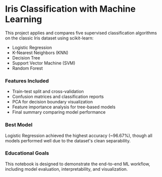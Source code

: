 # Iris Classification with Machine Learning

This project applies and compares five supervised classification algorithms on the classic Iris dataset using scikit-learn:

- Logistic Regression
- K-Nearest Neighbors (KNN)
- Decision Tree
- Support Vector Machine (SVM)
- Random Forest

### Features Included

- Train-test split and cross-validation
- Confusion matrices and classification reports
- PCA for decision boundary visualization
- Feature importance analysis for tree-based models
- Final summary comparing model performance

### Best Model

Logistic Regression achieved the highest accuracy (~96.67%), though all models performed well due to the dataset's clean separability.

### Educational Goals

This notebook is designed to demonstrate the end-to-end ML workflow, including model evaluation, interpretability, and visualization.
